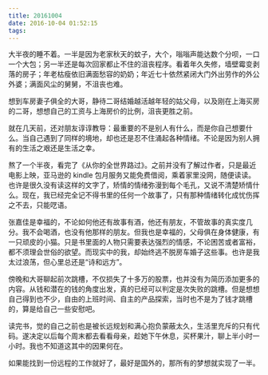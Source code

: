 ```yaml
---
title: 20161004
date: 2016-10-04 01:52:15
tags:
---
```

大半夜的睡不着。一半是因为老家秋天的蚊子，大个，嗡嗡声能达数个分呗，一口一个大包；另一半还是每次回家都止不住的沮丧程序。看着年久失修，墙壁霉变剥落的房子；年老枯瘦依旧满面愁容的奶奶；年近七十依然紧闭大门外出劳作的外公外婆；满面风尘的舅舅，不沮丧也难。

想到车房妻子俱全的大哥，静待二哥结婚越活越年轻的姑父母，以及刚在上海买房的二哥，想想自己的工资与上海房价的比例，沮丧更胜之前。

就在几天前，还对朋友谆谆教导：最重要的不是别人有什么，而是你自己想要什么。当自己遇到了同样的境地，却也还是忍不住涌起各种情绪。不论是因为别人拥有的生活之艰还是生活之幸。

熬了一个半夜，看完了《从你的全世界路过》。之前并没有了解过作者，只是最近电影上映，亚马逊的 kindle 包月服务又能免费借阅，乘着家里没网，随便读读。也许是很久没有读这样的文字了，矫情的情绪弥漫到每个毛孔，又说不清楚矫情什么。现在，我已经完全记不得书里的任何一个故事了，只有那种情绪转化成忧伤挥之不去，只能呓语。

张嘉佳是幸福的，不论如何他还有故事有酒，他还有朋友，不管故事的真实度几分。我不会喝酒，也没有他那样的朋友。但我也是幸福的，父母俱在身体健康，有一只顽皮的小猫。只是书里面的人物只需要表达强烈的情感，不论困苦或者富裕，都不须理会世俗的欲望。而现实中的我，却始终逃不脱房车婚子这些事。也许是我太过浪荡，但心里总还是“诗和远方”。

傍晚和大哥聊起前次跳槽，不仅损失了十多万的股票，也并没有为简历添加更多的内容。从钱和潜在的钱的角度出发，真的已经可以判定是次失败的跳槽。但是想想自己得到也不少，自由的上班时间、自主的产品探索，当时也不是为了钱才跳槽的，算是给自己一些安慰吧。

读完书，觉的自己之前也是被长远规划和满心抱负蒙蔽太久，生活里充斥的只有代码。遂决定以后每个周末都去看看母亲，趁她下午休息，买杯果汁，聊上半小时一小时。我也不知道这其中的因果何在。

如果能找到一份远程的工作就好了，最好是国外的，那所有的梦想就实现了一半。